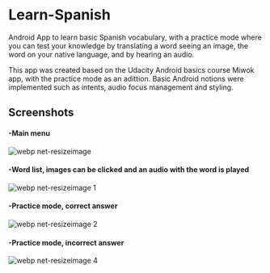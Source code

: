 # Learn-Spanish
Android App to learn basic Spanish vocabulary, with a practice mode where you can test your knowledge by translating a word seeing an 
image, the word on your native language, and by hearing an audio.

This app was created based on the Udacity Android basics course Miwok app, with the practice mode as an adittion. Basic Android notions
were implemented such as intents, audio focus management and styling.

## Screenshots

#### -Main menu
![webp net-resizeimage](https://user-images.githubusercontent.com/39347970/53029266-d8b70300-343e-11e9-87f4-1651732aa449.png)

#### -Word list, images can be clicked and an audio with the word is played
![webp net-resizeimage 1](https://user-images.githubusercontent.com/39347970/53029452-42371180-343f-11e9-9233-28d794163316.png)

#### -Practice mode, correct answer
![webp net-resizeimage 2](https://user-images.githubusercontent.com/39347970/53029502-6397fd80-343f-11e9-9ed0-f4f1a7dd4954.png)

#### -Practice mode, incorrect answer
![webp net-resizeimage 4](https://user-images.githubusercontent.com/39347970/53029658-c093b380-343f-11e9-8e95-3d6d5d73e56f.png)

